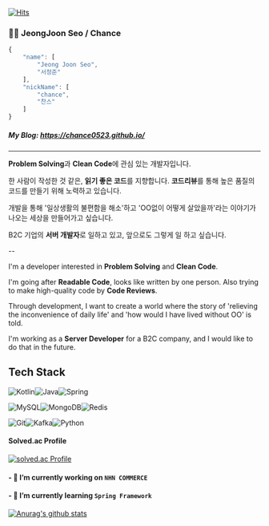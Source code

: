[![Hits](https://hits.seeyoufarm.com/api/count/incr/badge.svg?url=https%3A%2F%2Fgithub.com%2Fchance0523%2Fhit-counter&count_bg=%2379C83D&title_bg=%23555555&icon=&icon_color=%23FFFFFF&title=hits&edge_flat=false)](https://hits.seeyoufarm.com)

### 🧑‍💻 JeongJoon Seo / Chance
```js
{
    "name": [
        "Jeong Joon Seo",
        "서정준"
    ],
    "nickName": [
        "chance",
        "찬스"
    ]
}
```

##### My Blog: https://chance0523.github.io/

---

**Problem Solving**과 **Clean Code**에 관심 있는 개발자입니다. 

한 사람이 작성한 것 같은, **읽기 좋은 코드**를 지향합니다. **코드리뷰**를 통해 높은 품질의 코드를 만들기 위해 노력하고 있습니다.

개발을 통해 '일상생활의 불편함을 해소'하고 'OO없이 어떻게 살았을까'라는 이야기가 나오는 세상을 만들어가고 싶습니다.

B2C 기업의 **서버 개발자**로 일하고 있고, 앞으로도 그렇게 일 하고 싶습니다.

--

I'm a developer interested in **Problem Solving** and **Clean Code**.

I'm going after **Readable Code**, looks like written by one person. Also trying to make high-quality code by **Code Reviews**.

Through development, I want to create a world where the story of 'relieving the inconvenience of daily life' and 'how would I have lived without OO' is told.

I'm working as a **Server Developer** for a B2C company, and I would like to do that in the future.



## Tech Stack

<img alt="Kotlin" src ="https://img.shields.io/badge/Kotlin-0095D5?&style=for-the-badge&logo=kotlin&logoColor=white"/><img alt="Java" src ="https://img.shields.io/badge/Java-ED8B00?style=for-the-badge&logo=java&logoColor=white"/><img alt="Spring" src ="https://img.shields.io/badge/Spring-6DB33F?style=for-the-badge&logo=spring&logoColor=white"/>

<img alt="MySQL" src ="https://img.shields.io/badge/MySQL-3776AB?style=for-the-badge&logo=mysql&logoColor=white"/><img alt="MongoDB" src ="https://img.shields.io/badge/MongoDB-4EA94B?style=for-the-badge&logo=mongodb&logoColor=white"/><img alt="Redis" src ="https://img.shields.io/badge/redis-%23DD0031.svg?&style=for-the-badge&logo=redis&logoColor=white"/>

<img alt="Git" src ="https://img.shields.io/badge/Git-F05032?style=for-the-badge&logo=git&logoColor=white"/><img alt="Kafka" src ="https://img.shields.io/badge/Apache_Kafka-231F20?style=for-the-badge&logo=apache-kafka&logoColor=white"/><img alt="Python" src ="https://img.shields.io/badge/Python-3776AB?style=for-the-badge&logo=python&logoColor=white"/>

#### Solved.ac Profile
[![solved.ac Profile](http://mazassumnida.wtf/api/generate_badge?boj=samuel95)](https://solved.ac/profile/samuel95)

<!--
**chance0523/chance0523** is a ✨ _special_ ✨ repository because its `README.md` (this file) appears on your GitHub profile.

Here are some ideas to get you started:

- 🔭 I’m currently working on ...
- 🌱 I’m currently learning ...
- 👯 I’m looking to collaborate on ...
- 🤔 I’m looking for help with ...
- 💬 Ask me about ...
- 📫 How to reach me: ...
- 😄 Pronouns: ...
- ⚡ Fun fact: ...
[![Top Langs](https://github-readme-stats.vercel.app/api/top-langs/?username=chance0523)](https://github.com/2Fchance0523/github-readme-stats)
-->

#### - 🔭 I’m currently working on `NHN COMMERCE`
#### - 🌱 I’m currently learning `Spring Framework`



[![Anurag's github stats](https://github-readme-stats.vercel.app/api?username=chance0523&count_private=true&show_icons=true&theme=dracula)](https://github.com/chance0523/github-readme-stats)
